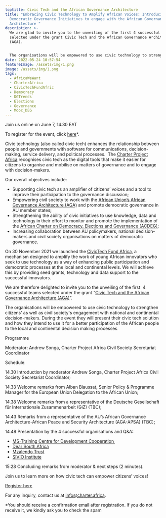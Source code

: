```yaml
---
toptitle: Civic Tech and the African Governance Architecture
title: "Embracing Civic Technology to Amplify African Voices: Introducing 4
  Democratic Governance Initiatives to engage with the African Governance
  Architecture "
description: >-
  We are glad to invite you to the unveiling of the first 4 successful teams
  selected under the grant Civic Tech and the African Governance Architecture
  (AGA). 


  The organisations will be empowered to use civic technology to strengthen citizens’ as well as civil society's engagement with national and continental decision-makers.
date: 2022-05-24 10:57:54
featureImage: /assets/img/1.png
image: /assets/img/1.png
tags:
  - AfricaWeWant
  - CharterAfrica
  - CivicTechFundAfric
  - Democracy
  - DGTrends
  - Elections
  - Governance
  - Mooc_DEG
---
```



Join us online on June 7, 14.30 EAT 

To register for the event, click [here](https://us06web.zoom.us/meeting/register/tZUlduioqDopHtPuzHix7BUNp-9X8ml7OOJN)*. 



Civic technology (also called civic tech) enhances the relationship between people and governments with software for communications, decision-making, service delivery, and political processes.  The [Charter Project Africa](https://charter.africa/) recognises civic tech as the digital tools that make it easier for citizens to organise and mobilise on matters of governance and to engage with decision-makers. 

Our overall objectives include: 

* Supporting civic tech as an amplifier of citizens’ voices and a tool to improve their participation to the governance discussion;
* Empowering civil society to work with the [African Union’s African Governance Architecture (AGA)](https://au.int/en/aga?msclkid=e3beb4d0c56a11ec856134022471b39c) and promote democratic governance in AU member states; 
* Strengthening the ability of civic initiatives to use knowledge, data and technology in their effort to monitor and promote the implementation of the [African Charter on Democracy, Elections and Governance (ACDEG)](https://au.int/en/treaties/african-charter-democracy-elections-and-governance); 
* Increasing collaboration between AU policymakers, national decision-makers and civil society organisations on matters of democratic governance.

On 30 November 2021 we launched the [CivicTech Fund Africa](https://civictechfund.africa/), a mechanism designed to amplify the work of young African innovators who seek to use technology as a way of enhancing public participation and democratic processes at the local and continental levels. We will achieve this by providing seed grants, technology and data support to the successful innovators.

We are therefore delighted to invite you to the unveiling of the first  4 successful teams selected under the grant “[Civic Tech and the African Governance Architecture (AGA)](https://civictechfund.africa/aga/)”. 

The organisations will be empowered to use civic technology to strengthen citizens’ as well as civil society's engagement with national and continental decision-makers. During the event they will present their civic tech solution and how they intend to use it for a better participation of the African people to the local and continental decision making processes. 



Programme

Moderator: Andrew Songa, Charter Project Africa Civil Society Secretariat Coordinator

Schedule:

14.30 Introduction by moderator Andrew Songa, Charter Project Africa Civil Society Secretariat Coordinator;

14.33 Welcome remarks from Alban Biaussat, Senior Policy & Programme Manager for the European Union Delegation to the African Union;

14.38 Welcome remarks from a representative of the Deutsche Gesellschaft für Internationale Zusammenarbeit (GiZ) (TBC);

14.43 Remarks from a representative of the AU’s African Governance Architecture-African Peace and Security Architecture (AGA-APSA) (TBC);

14.48 Presentation by the 4 successful organisations and Q&A:

* [MS-Training Centre for Development Cooperation ](https://mstcdc.or.tz/)
* [Dear South Africa](https://dearsafrica.org/)
* [Mzalendo Trust](https://mzalendo.com/)
* [SIVIO Institute](https://www.sivioinstitute.org/)

15:28 Concluding remarks from moderator & next steps (2 minutes).



Join us to learn more on how civic tech can empower citizens’ voices!

[Register here](https://us06web.zoom.us/meeting/register/tZUlduioqDopHtPuzHix7BUNp-9X8ml7OOJN)



For any inquiry, contact us at info@charter.africa.

\*You should receive a confirmation email after registration. If you do not receive it, we kindly ask you to check the spam